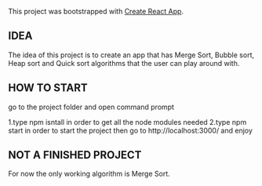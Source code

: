 This project was bootstrapped with [Create React App](https://github.com/facebook/create-react-app).

## IDEA
The idea of this project is to create an app that has Merge Sort, Bubble sort, Heap sort and Quick sort algorithms that the user can play around with.

## HOW TO START 
go to the project folder and open command prompt 

1.type npm isntall in order to get all the node modules needed
2.type npm start in order to start the project then go to http://localhost:3000/ and enjoy

## NOT A FINISHED PROJECT  
For now the only working algorithm is Merge Sort.
